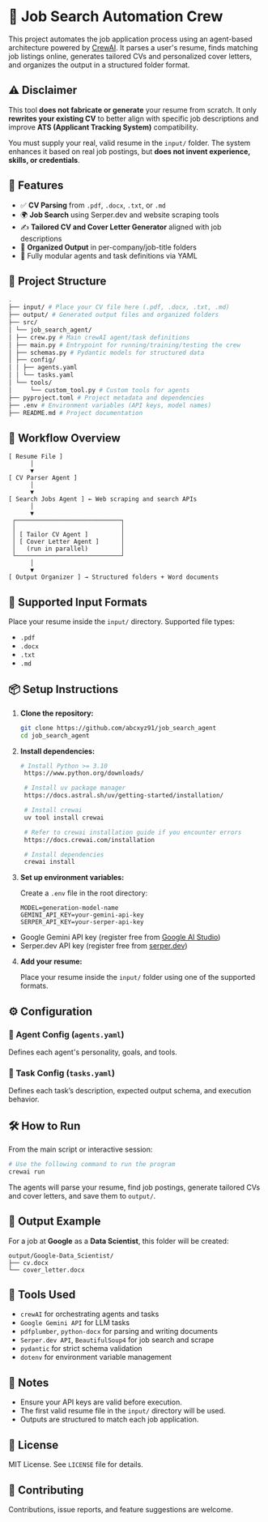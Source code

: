 # 🎯 Job Search Automation Crew

This project automates the job application process using an agent-based architecture powered by [CrewAI](https://github.com/joaomdmoura/crewAI). It parses a user's resume, finds matching job listings online, generates tailored CVs and personalized cover letters, and organizes the output in a structured folder format.

## ⚠️ Disclaimer

This tool **does not fabricate or generate** your resume from scratch. It only **rewrites your existing CV** to better align with specific job descriptions and improve **ATS (Applicant Tracking System)** compatibility.

You must supply your real, valid resume in the `input/` folder. The system enhances it based on real job postings, but **does not invent experience, skills, or credentials**.

## 🚀 Features

- ✅ **CV Parsing** from `.pdf`, `.docx`, `.txt`, or `.md`
- 🌍 **Job Search** using Serper.dev and website scraping tools
- ✍️ **Tailored CV and Cover Letter Generator** aligned with job descriptions
- 📂 **Organized Output** in per-company/job-title folders
- 🤖 Fully modular agents and task definitions via YAML

## 📁 Project Structure

```bash
. 
├── input/ # Place your CV file here (.pdf, .docx, .txt, .md) 
├── output/ # Generated output files and organized folders 
├── src/ 
│ └── job_search_agent/ 
│ ├── crew.py # Main crewAI agent/task definitions 
│ ├── main.py # Entrypoint for running/training/testing the crew 
│ ├── schemas.py # Pydantic models for structured data 
│ ├── config/ 
│ │ ├── agents.yaml 
│ │ └── tasks.yaml 
│ └── tools/ 
│     └── custom_tool.py # Custom tools for agents
├── pyproject.toml # Project metadata and dependencies 
├── .env # Environment variables (API keys, model names) 
├── README.md # Project documentation 

```

## 🧠 Workflow Overview

```text
[ Resume File ]
      │
      ▼
[ CV Parser Agent ]
      │
      ▼
[ Search Jobs Agent ] ← Web scraping and search APIs
      │
      ▼
 ┌─────────────────────────────┐
 │                             │
 │ [ Tailor CV Agent ]         │
 │ [ Cover Letter Agent ]      │
 │   (run in parallel)         │
 └─────────────────────────────┘
      │
      ▼
[ Output Organizer ] → Structured folders + Word documents
```

## 🧪 Supported Input Formats

Place your resume inside the `input/` directory. Supported file types:

- `.pdf`
- `.docx`
- `.txt`
- `.md`

## 📦 Setup Instructions

1. **Clone the repository:**
   ```bash
   git clone https://github.com/abcxyz91/job_search_agent
   cd job_search_agent
   ```

2. **Install dependencies:**
   ```bash
   # Install Python >= 3.10
    https://www.python.org/downloads/

    # Install uv package manager
    https://docs.astral.sh/uv/getting-started/installation/

    # Install crewai
    uv tool install crewai

    # Refer to crewai installation guide if you encounter errors
    https://docs.crewai.com/installation

    # Install dependencies
    crewai install
   ```

3. **Set up environment variables:**

   Create a `.env` file in the root directory:

   ```env
   MODEL=generation-model-name
   GEMINI_API_KEY=your-gemini-api-key
   SERPER_API_KEY=your-serper-api-key
   ```

- Google Gemini API key (register free from [Google AI Studio](https://aistudio.google.com/apikey))
- Serper.dev API key (register free from [serper.dev](https://serper.dev/api-key))

4. **Add your resume:**

   Place your resume inside the `input/` folder using one of the supported formats.

## ⚙️ Configuration

### 🔹 Agent Config (`agents.yaml`)
Defines each agent's personality, goals, and tools.

### 🔹 Task Config (`tasks.yaml`)
Defines each task’s description, expected output schema, and execution behavior.

## 🛠️ How to Run

From the main script or interactive session:

```bash
# Use the following command to run the program
crewai run
```

The agents will parse your resume, find job postings, generate tailored CVs and cover letters, and save them to `output/`.

## 🧾 Output Example

For a job at **Google** as a **Data Scientist**, this folder will be created:

```
output/Google-Data_Scientist/
├── cv.docx
└── cover_letter.docx
```

## 🧰 Tools Used

- `crewAI` for orchestrating agents and tasks
- `Google Gemini API` for LLM tasks
- `pdfplumber`, `python-docx` for parsing and writing documents
- `Serper.dev API`, `BeautifulSoup4` for job search and scrape
- `pydantic` for strict schema validation
- `dotenv` for environment variable management

## 📌 Notes

- Ensure your API keys are valid before execution.
- The first valid resume file in the `input/` directory will be used.
- Outputs are structured to match each job application.

## 📄 License

MIT License. See `LICENSE` file for details.

## 🤝 Contributing

Contributions, issue reports, and feature suggestions are welcome.
